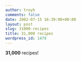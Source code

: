 ```yaml
---
author: troyh
comments: false
date: 2002-07-15 16:39:00+00:00
layout: post
slug: 31000-recipes
title: 31,000 recipes
wordpress_id: 1479
---
```


**31,000** recipes!
